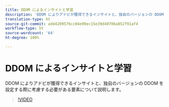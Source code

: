 ```yaml
---
title: DDOM によるインサイトと学習
description: 'DDOM によりアドビが獲得できるインサイトと、独自のバージョンの DDOM を設定する際に考慮する必要がある要素について説明します。 '
translation-type: ht
source-git-commit: add4209576cc04e99ec15e39d40706a852f91af4
workflow-type: ht
source-wordcount: '64'
ht-degree: 100%

---
```



# DDOM によるインサイトと学習

DDOM によりアドビが獲得できるインサイトと、独自のバージョンの DDOM を設定する際に考慮する必要がある要素について説明します。

>[!VIDEO](https://video.tv.adobe.com/v/41693)
